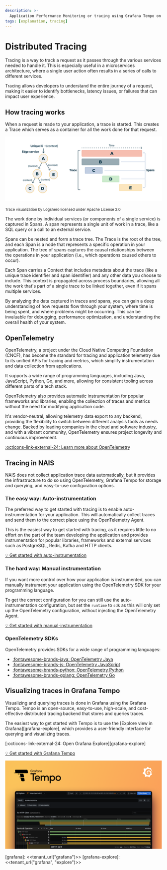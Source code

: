 ```yaml
---
description: >-
  Application Performance Monitoring or tracing using Grafana Tempo on NAIS.
tags: [explanation, tracing]
---
```


# Distributed Tracing

Tracing is a way to track a request as it passes through the various services needed to handle it. This is especially useful in a microservices architecture, where a single user action often results in a series of calls to different services.

Tracing allows developers to understand the entire journey of a request, making it easier to identify bottlenecks, latency issues, or failures that can impact user experience.

## How tracing works

When a request is made to your application, a trace is started. This creates a Trace which serves as a container for all the work done for that request.

![Tracing](../../assets/tracing.png)

<small>Trace visualization by Logshero licensed under Apache License 2.0</small>

The work done by individual services (or components of a single service) is captured in Spans. A span represents a single unit of work in a trace, like a SQL query or a call to an external service.

Spans can be nested and form a trace tree. The Trace is the root of the tree, and each Span is a node that represents a specific operation in your application. The tree of spans captures the causal relationships between the operations in your application (i.e., which operations caused others to occur).

Each Span carries a Context that includes metadata about the trace (like a unique trace identifier and span identifier) and any other data you choose to include. This context is propagated across process boundaries, allowing all the work that's part of a single trace to be linked together, even if it spans multiple services.

By analyzing the data captured in traces and spans, you can gain a deep understanding of how requests flow through your system, where time is being spent, and where problems might be occurring. This can be invaluable for debugging, performance optimization, and understanding the overall health of your system.

## OpenTelemetry

OpenTelemetry, a project under the Cloud Native Computing Foundation (CNCF), has become the standard for tracing and application telemetry due to its unified APIs for tracing and metrics, which simplify instrumentation and data collection from applications.

It supports a wide range of programming languages, including Java, JavaScript, Python, Go, and more, allowing for consistent tooling across different parts of a tech stack.

OpenTelemetry also provides automatic instrumentation for popular frameworks and libraries, enabling the collection of traces and metrics without the need for modifying application code.

It's vendor-neutral, allowing telemetry data export to any backend, providing the flexibility to switch between different analysis tools as needs change. Backed by leading companies in the cloud and software industry, and with a vibrant community, OpenTelemetry ensures project longevity and continuous improvement.

[:octicons-link-external-24: Learn more about OpenTelemetry][open-telemetry]

## Tracing in NAIS

NAIS does not collect application trace data automatically, but it provides the infrastructure to do so using OpenTelemetry, Grafana Tempo for storage and querying, and easy-to-use configuration options.

### The easy way: Auto-instrumentation

The preferred way to get started with tracing is to enable auto-instrumentation for your application. This will automatically collect traces and send them to the correct place using the OpenTelemetry Agent.

This is the easiest way to get started with tracing, as it requires little to no effort on the part of the team developing the application and provides instrumentation for popular libraries, frameworks and external services such as PostgreSQL, Redis, Kafka and HTTP clients.

[:bulb: Get started with auto-instrumentation](../../how-to-guides/observability/auto-instrumentation.md)

### The hard way: Manual instrumentation

If you want more control over how your application is instrumented, you can manually instrument your application using the OpenTelemetry SDK for your programming language.

To get the correct configuration for you can still use the auto-instrumentation configuration, but set the `runtime` to `sdk` as this will only set up the OpenTelemetry configuration, without injecting the OpenTelemetry Agent.

[:bulb: Get started with manual-instrumentation](../../how-to-guides/observability/auto-instrumentation.md#enable-auto-instrumentation-for-other-applications)

### OpenTelemetry SDKs

OpenTelemetry provides SDKs for a wide range of programming languages:

* [:fontawesome-brands-java: OpenTelemetry Java][otel-java]
* [:fontawesome-brands-js: OpenTelemetry JavaScript][otel-node]
* [:fontawesome-brands-python: OpenTelemetry Python][otel-python]
* [:fontawesome-brands-golang: OpenTelemetry Go][otel-go]

## Visualizing traces in Grafana Tempo

Visualizing and querying traces is done in Grafana using the Grafana Tempo. Tempo is an open-source, easy-to-use, high-scale, and cost-effective distributed tracing backend that stores and queries traces.

The easiest way to get started with Tempo is to use the [Explore view in Grafana][grafana-explore], which provides a user-friendly interface for querying and visualizing traces.

[:octicons-link-external-24: Open Grafana Explore][grafana-explore]

[:bulb: Get started with Grafana Tempo](../../how-to-guides/observability/tracing/tempo.md)

![Grafana Tempo](../../assets/grafana-tempo.png)

[open-telemetry]: https://opentelemetry.io/
[otel-java]: https://opentelemetry.io/docs/languages/java/
[otel-node]: https://opentelemetry.io/docs/languages/js/
[otel-python]: https://opentelemetry.io/docs/languages/python/
[otel-go]: https://opentelemetry.io/docs/languages/go/
[grafana]: <<tenant_url("grafana")>>
[grafana-explore]: <<tenant_url("grafana", "explore")>>
